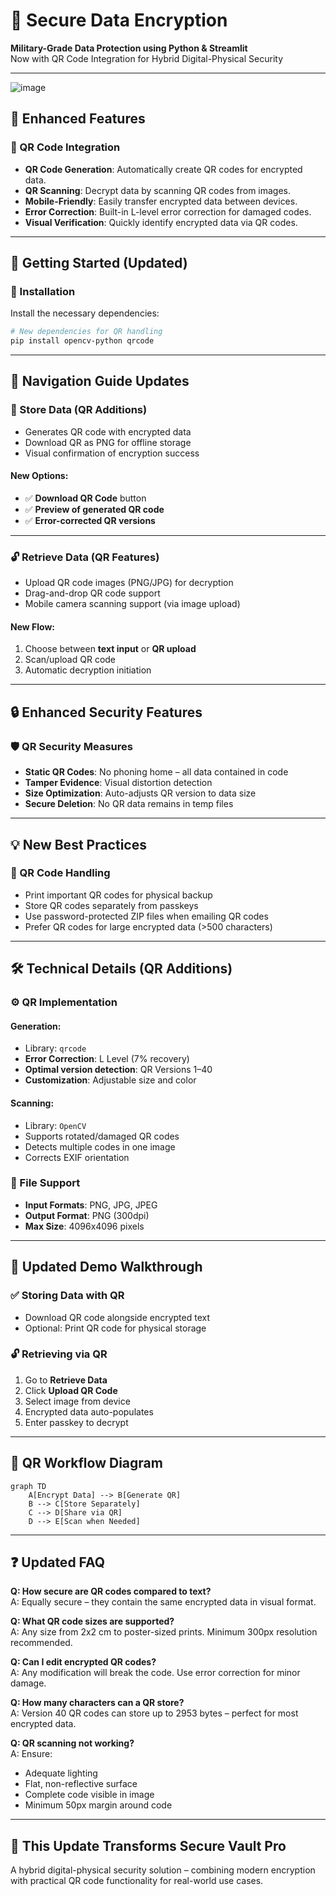 
# 🔐 Secure Data Encryption

**Military-Grade Data Protection using Python & Streamlit**  
Now with QR Code Integration for Hybrid Digital-Physical Security

---

![image](https://github.com/user-attachments/assets/4cb60ae7-5dfc-405c-86c1-67fff4b85df1)

## 🌟 Enhanced Features

### 🔳 QR Code Integration
- **QR Code Generation**: Automatically create QR codes for encrypted data.
- **QR Scanning**: Decrypt data by scanning QR codes from images.
- **Mobile-Friendly**: Easily transfer encrypted data between devices.
- **Error Correction**: Built-in L-level error correction for damaged codes.
- **Visual Verification**: Quickly identify encrypted data via QR codes.

---

## 🚀 Getting Started (Updated)

### 🧩 Installation

Install the necessary dependencies:

```bash
# New dependencies for QR handling
pip install opencv-python qrcode
```

---

## 🧭 Navigation Guide Updates

### 🔐 Store Data (QR Additions)
- Generates QR code with encrypted data
- Download QR as PNG for offline storage
- Visual confirmation of encryption success

#### New Options:
- ✅ **Download QR Code** button
- ✅ **Preview of generated QR code**
- ✅ **Error-corrected QR versions**

---

### 🔓 Retrieve Data (QR Features)
- Upload QR code images (PNG/JPG) for decryption
- Drag-and-drop QR code support
- Mobile camera scanning support (via image upload)

#### New Flow:
1. Choose between **text input** or **QR upload**
2. Scan/upload QR code
3. Automatic decryption initiation

---

## 🔒 Enhanced Security Features

### 🛡️ QR Security Measures
- **Static QR Codes**: No phoning home – all data contained in code
- **Tamper Evidence**: Visual distortion detection
- **Size Optimization**: Auto-adjusts QR version to data size
- **Secure Deletion**: No QR data remains in temp files

---

## 💡 New Best Practices

### 📌 QR Code Handling
- Print important QR codes for physical backup
- Store QR codes separately from passkeys
- Use password-protected ZIP files when emailing QR codes
- Prefer QR codes for large encrypted data (>500 characters)

---

## 🛠️ Technical Details (QR Additions)

### ⚙️ QR Implementation

#### Generation:
- Library: `qrcode`
- **Error Correction**: L Level (7% recovery)
- **Optimal version detection**: QR Versions 1–40
- **Customization**: Adjustable size and color

#### Scanning:
- Library: `OpenCV`
- Supports rotated/damaged QR codes
- Detects multiple codes in one image
- Corrects EXIF orientation

### 📁 File Support
- **Input Formats**: PNG, JPG, JPEG
- **Output Format**: PNG (300dpi)
- **Max Size**: 4096x4096 pixels

---

## 🎥 Updated Demo Walkthrough

### ✅ Storing Data with QR
- Download QR code alongside encrypted text
- Optional: Print QR code for physical storage

### 🔓 Retrieving via QR
1. Go to **Retrieve Data**
2. Click **Upload QR Code**
3. Select image from device
4. Encrypted data auto-populates
5. Enter passkey to decrypt

---

## 🔁 QR Workflow Diagram

```mermaid
graph TD
    A[Encrypt Data] --> B[Generate QR]
    B --> C[Store Separately]
    C --> D[Share via QR]
    D --> E[Scan when Needed]
```

---

## ❓ Updated FAQ

**Q: How secure are QR codes compared to text?**  
A: Equally secure – they contain the same encrypted data in visual format.

**Q: What QR code sizes are supported?**  
A: Any size from 2x2 cm to poster-sized prints. Minimum 300px resolution recommended.

**Q: Can I edit encrypted QR codes?**  
A: Any modification will break the code. Use error correction for minor damage.

**Q: How many characters can a QR store?**  
A: Version 40 QR codes can store up to 2953 bytes – perfect for most encrypted data.

**Q: QR scanning not working?**  
A: Ensure:
- Adequate lighting
- Flat, non-reflective surface
- Complete code visible in image
- Minimum 50px margin around code

---

## 🔐 This Update Transforms Secure Vault Pro

A hybrid digital-physical security solution – combining modern encryption with practical QR code functionality for real-world use cases.
